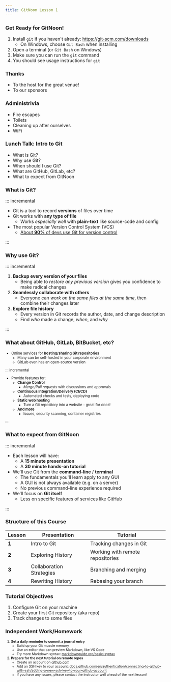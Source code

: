 ```yaml
---
title: GitNoon Lesson 1
---
```


### Get Ready for GitNoon!

1. Install `git` if you haven't already: https://git-scm.com/downloads
   * On Windows, choose `Git Bash` when installing
2. Open a terminal (or `Git Bash` on Windows)
3. Make sure you can run the `git` command
4. You should see usage instructions for `git`

### Thanks

* To the host for the great venue!
* To our sponsors

### Administrivia

* Fire escapes
* Toilets
* Cleaning up after ourselves
* WiFi

### Lunch Talk: Intro to Git

* What is Git?
* Why use Git?
* When should I use Git?
* What are GitHub, GitLab, etc?
* What to expect from GitNoon

### What is Git?

::: incremental

* Git is a tool to record **versions** of files over time
* Git works with **any type of file**
  * Works *especially well* with **plain-text** like source-code and config
* The most popular Version Control System (VCS)
  * [About **90%** of devs use Git for version control](https://stackoverflow.blog/2023/01/09/beyond-git-the-other-version-control-systems-developers-use/)

:::

### Why use Git?

::: incremental

1. **Backup every version of your files**
   * Being able to *restore any previous version* gives you confidence
     to make radical changes
2. **Seamlessly collaborate with others**
   * Everyone can *work on the same files at the same time*, then
     combine their changes later
3. **Explore file history**
   * Every version in Git records the author, date, and change
     description
   * Find *who* made a change, *when*, and *why*

:::

### What about GitHub, GitLab, BitBucket, etc?

<div style="font-size: 0.8em;">

* Online services for **hosting/sharing Git repositories**
  * Many can be self-hosted in your corporate environment
  * GitLab even has an open-source version

::: incremental

* Provide features for:
  * **Change Control**
    * *Merge/Pull requests* with discussions and approvals
  * **Continuous Integration/Delivery (CI/CD)**
    * Automated checks and tests, deploying code
  * **Static web hosting**
    * Turn a Git repository into a website - great for docs!
  * **And more**
    * Issues, security scanning, container registries

:::

</div>

### What to expect from GitNoon

::: incremental

* Each lesson will have:
  * A **15 minute presentation**
  * A **30 minute hands-on tutorial**
* We'll use Git from the **command-line** / **terminal**
  * The fundamentals you'll learn apply to any GUI
  * A GUI is not always available (e.g. on a server)
  * No previous command-line experience required
* We'll focus on **Git itself**
  * Less on specific features of services like GitHub

:::

### Structure of this Course

<div style="font-size: 0.7em;">

| Lesson | Presentation             | Tutorial                         |
|--------|--------------------------|----------------------------------|
| **1**  | Intro to Git             | Tracking changes in Git          |
| **2**  | Exploring History        | Working with remote repositories |
| **3**  | Collaboration Strategies | Branching and merging            |
| **4**  | Rewriting History        | Rebasing your branch             |

</div>

### Tutorial Objectives

1. Configure Git on your machine
2. Create your first Git repository (aka repo)
3. Track changes to some files

### Independent Work/Homework

<div style="font-size: 0.75em;">

1. **Set a daily reminder to commit a journal entry**
   * Build up your Git muscle memory
   * Use an editor that can preview Markdown, like VS Code
   * Try more Markdown syntax:
     [markdownguide.org/basic-syntax](https://markdownguide.org/basic-syntax/)
2. **Prepare for the next tutorial on remote repos**
   * Create an account on [github.com](https://github.com/)
   * Add an SSH key to your account: [docs.github.com/en/authentication/connecting-to-github-with-ssh/adding-a-new-ssh-key-to-your-github-account](https://docs.github.com/en/authentication/connecting-to-github-with-ssh/adding-a-new-ssh-key-to-your-github-account)
   * If you have any issues, please contact the instructor well ahead
     of the next lesson!

</div>
